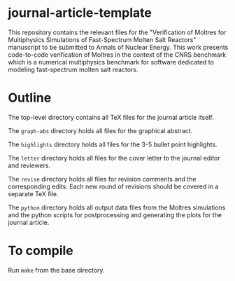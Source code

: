 # journal-article-template
This repository contains the relevant files for the "Verification of Moltres
for Multiphysics Simulations of Fast-Spectrum Molten Salt Reactors" manuscript
to be submitted to Annals of Nuclear Energy. This work presents code-to-code
verification of Moltres in the context of the CNRS benchmark which is a
numerical multiphysics benchmark for software dedicated to modeling
fast-spectrum molten salt reactors.

# Outline
The top-level directory contains all TeX files for
the journal article itself.

The `graph-abs` directory holds all files for the
graphical abstract.

The `highlights` directory holds all files for the
3-5 bullet point highlights.

The `letter` directory holds all files for the cover
letter to the journal editor and reviewers.

The `revise` directory holds all files for revision
comments and the corresponding edits. Each new round
of revisions should be covered in a separate TeX
file.

The `python` directory holds all output data files from the Moltres simulations
and the python scripts for postprocessing and generating the plots for the
journal article.

# To compile
Run `make` from the base directory.
